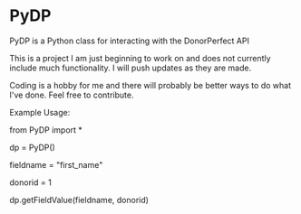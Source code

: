# PyDP
PyDP is a Python class for interacting with the DonorPerfect API

This is a project I am just beginning to work on and does not currently include much functionality. I will push updates as they are made. 

Coding is a hobby for me and there will probably be better ways to do what I've done. Feel free to contribute.


Example Usage:

from PyDP import *

dp = PyDP()

fieldname = "first_name"

donorid = 1

dp.getFieldValue(fieldname, donorid)
